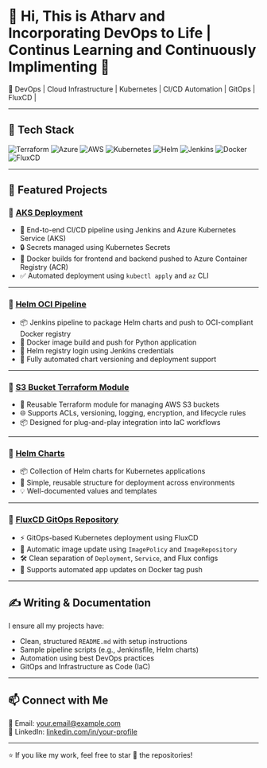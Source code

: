 # 👋 Hi, This is Atharv and Incorporating DevOps to Life | Continus Learning and Continuously Implimenting 🫡

🚀 DevOps | Cloud Infrastructure | Kubernetes | CI/CD Automation | GitOps | FluxCD |

---

## 🔧 Tech Stack

![Terraform](https://img.shields.io/badge/Terraform-5C4EE5?style=flat-square&logo=terraform&logoColor=white)
![Azure](https://img.shields.io/badge/Azure-0089D6?style=flat-square&logo=microsoft-azure&logoColor=white)
![AWS](https://img.shields.io/badge/AWS-232F3E?style=flat-square&logo=amazon-aws&logoColor=white)
![Kubernetes](https://img.shields.io/badge/Kubernetes-326CE5?style=flat-square&logo=kubernetes&logoColor=white)
![Helm](https://img.shields.io/badge/Helm-0F1689?style=flat-square&logo=helm&logoColor=white)
![Jenkins](https://img.shields.io/badge/Jenkins-D24939?style=flat-square&logo=jenkins&logoColor=white)
![Docker](https://img.shields.io/badge/Docker-2496ED?style=flat-square&logo=docker&logoColor=white)
![FluxCD](https://img.shields.io/badge/FluxCD-2E3A59?style=flat-square&logo=flux&logoColor=white)

---

## 📁 Featured Projects

### 🔹 [AKS Deployment](https://github.com/atharrvv/AKS_Deployment)
- 🔧 End-to-end CI/CD pipeline using Jenkins and Azure Kubernetes Service (AKS)
- 🔒 Secrets managed using Kubernetes Secrets
- 🐳 Docker builds for frontend and backend pushed to Azure Container Registry (ACR)
- ✅ Automated deployment using `kubectl apply` and `az` CLI

---

### 🔹 [Helm OCI Pipeline](https://github.com/atharrvv/Helm-OCI)
- 📦 Jenkins pipeline to package Helm charts and push to OCI-compliant Docker registry
- 🐳 Docker image build and push for Python application
- 🔐 Helm registry login using Jenkins credentials
- 🤖 Fully automated chart versioning and deployment support

---

### 🔹 [S3 Bucket Terraform Module](https://github.com/atharrvv/S3_Bucket_Module)
- 📁 Reusable Terraform module for managing AWS S3 buckets
- 🌐 Supports ACLs, versioning, logging, encryption, and lifecycle rules
- 📦 Designed for plug-and-play integration into IaC workflows

---

### 🔹 [Helm Charts](https://github.com/atharrvv/Helm-Chart)
- 📦 Collection of Helm charts for Kubernetes applications
- 📁 Simple, reusable structure for deployment across environments
- 💡 Well-documented values and templates

---

### 🔹 [FluxCD GitOps Repository](https://github.com/atharrvv/Flux-Deploy-Repository)
- ⚡ GitOps-based Kubernetes deployment using FluxCD
- 🔁 Automatic image update using `ImagePolicy` and `ImageRepository`
- 🛠️ Clean separation of `Deployment`, `Service`, and Flux configs
- 🚀 Supports automated app updates on Docker tag push

---

## ✍️ Writing & Documentation

I ensure all my projects have:
- Clean, structured `README.md` with setup instructions
- Sample pipeline scripts (e.g., Jenkinsfile, Helm charts)
- Automation using best DevOps practices
- GitOps and Infrastructure as Code (IaC)

---

## 📫 Connect with Me

📧 Email: your.email@example.com  
🔗 LinkedIn: [linkedin.com/in/your-profile](https://linkedin.com/in/your-profile)

---

⭐ If you like my work, feel free to star 🌟 the repositories!

